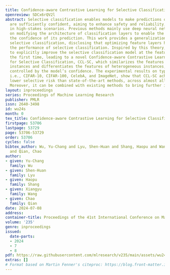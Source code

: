 ```yaml
---
title: Confidence-aware Contrastive Learning for Selective Classification
openreview: SDCx6rQV2l
abstract: Selective classification enables models to make predictions only when they
  are sufficiently confident, aiming to enhance safety and reliability, which is important
  in high-stakes scenarios. Previous methods mainly use deep neural networks and focus
  on modifying the architecture of classification layers to enable the model to estimate
  the confidence of its prediction. This work provides a generalization bound for
  selective classification, disclosing that optimizing feature layers helps improve
  the performance of selective classification. Inspired by this theory, we propose
  to explicitly improve the selective classification model at the feature level for
  the first time, leading to a novel Confidence-aware Contrastive Learning method
  for Selective Classification, CCL-SC, which similarizes the features of homogeneous
  instances and differentiates the features of heterogeneous instances, with the strength
  controlled by the model’s confidence. The experimental results on typical datasets,
  i.e., CIFAR-10, CIFAR-100, CelebA, and ImageNet, show that CCL-SC achieves significantly
  lower selective risk than state-of-the-art methods, across almost all coverage degrees.
  Moreover, it can be combined with existing methods to bring further improvement.
layout: inproceedings
series: Proceedings of Machine Learning Research
publisher: PMLR
issn: 2640-3498
id: wu24s
month: 0
tex_title: Confidence-aware Contrastive Learning for Selective Classification
firstpage: 53706
lastpage: 53729
page: 53706-53729
order: 53706
cycles: false
bibtex_author: Wu, Yu-Chang and Lyu, Shen-Huan and Shang, Haopu and Wang, Xiangyu
  and Qian, Chao
author:
- given: Yu-Chang
  family: Wu
- given: Shen-Huan
  family: Lyu
- given: Haopu
  family: Shang
- given: Xiangyu
  family: Wang
- given: Chao
  family: Qian
date: 2024-07-08
address:
container-title: Proceedings of the 41st International Conference on Machine Learning
volume: '235'
genre: inproceedings
issued:
  date-parts:
  - 2024
  - 7
  - 8
pdf: https://raw.githubusercontent.com/mlresearch/v235/main/assets/wu24s/wu24s.pdf
extras: []
# Format based on Martin Fenner's citeproc: https://blog.front-matter.io/posts/citeproc-yaml-for-bibliographies/
---
```

